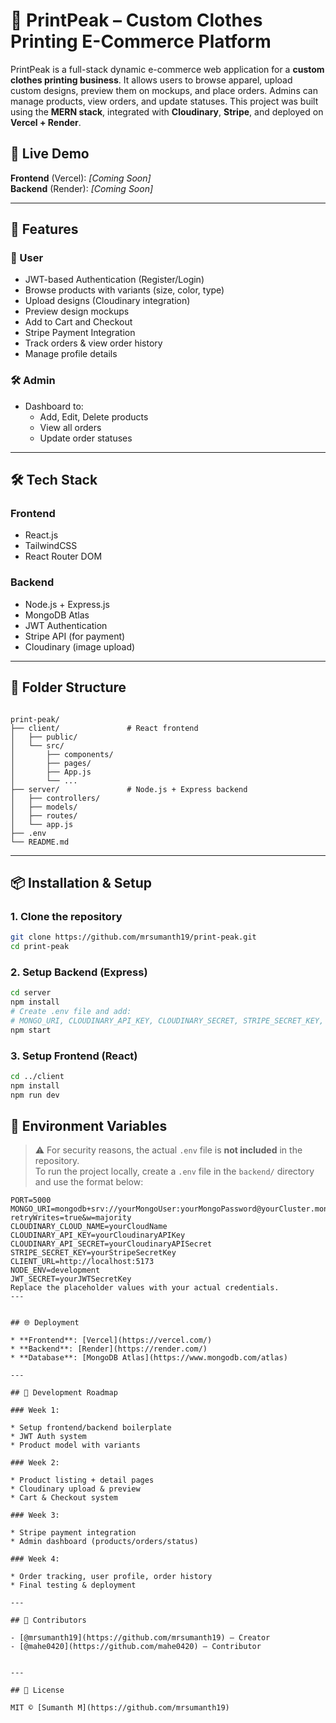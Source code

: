 # 🧢 PrintPeak – Custom Clothes Printing E-Commerce Platform

PrintPeak is a full-stack dynamic e-commerce web application for a **custom clothes printing business**. It allows users to browse apparel, upload custom designs, preview them on mockups, and place orders. Admins can manage products, view orders, and update statuses. This project was built using the **MERN stack**, integrated with **Cloudinary**, **Stripe**, and deployed on **Vercel + Render**.

## 🚀 Live Demo
**Frontend** (Vercel): _[Coming Soon]_  
**Backend** (Render): _[Coming Soon]_  

---

## 📌 Features

### 👤 User
- JWT-based Authentication (Register/Login)
- Browse products with variants (size, color, type)
- Upload designs (Cloudinary integration)
- Preview design mockups
- Add to Cart and Checkout
- Stripe Payment Integration
- Track orders & view order history
- Manage profile details

### 🛠️ Admin
- Dashboard to:
  - Add, Edit, Delete products
  - View all orders
  - Update order statuses

---

## 🛠 Tech Stack

### Frontend
- React.js
- TailwindCSS
- React Router DOM

### Backend
- Node.js + Express.js
- MongoDB Atlas
- JWT Authentication
- Stripe API (for payment)
- Cloudinary (image upload)

---

## 📁 Folder Structure

```

print-peak/
├── client/               # React frontend
│   ├── public/
│   └── src/
│       ├── components/
│       ├── pages/
│       ├── App.js
│       └── ...
├── server/               # Node.js + Express backend
│   ├── controllers/
│   ├── models/
│   ├── routes/
│   └── app.js
├── .env
└── README.md

````

---

## 📦 Installation & Setup

### 1. Clone the repository

```bash
git clone https://github.com/mrsumanth19/print-peak.git
cd print-peak
````

### 2. Setup Backend (Express)

```bash
cd server
npm install
# Create .env file and add:
# MONGO_URI, CLOUDINARY_API_KEY, CLOUDINARY_SECRET, STRIPE_SECRET_KEY, JWT_SECRET
npm start
```

### 3. Setup Frontend (React)

```bash
cd ../client
npm install
npm run dev
```


## 🔐 Environment Variables

> ⚠️ For security reasons, the actual `.env` file is **not included** in the repository.  
To run the project locally, create a `.env` file in the `backend/` directory and use the format below:

```env
PORT=5000
MONGO_URI=mongodb+srv://yourMongoUser:yourMongoPassword@yourCluster.mongodb.net/printpeak?retryWrites=true&w=majority
CLOUDINARY_CLOUD_NAME=yourCloudName
CLOUDINARY_API_KEY=yourCloudinaryAPIKey
CLOUDINARY_API_SECRET=yourCloudinaryAPISecret
STRIPE_SECRET_KEY=yourStripeSecretKey
CLIENT_URL=http://localhost:5173
NODE_ENV=development
JWT_SECRET=yourJWTSecretKey
Replace the placeholder values with your actual credentials.
---


## 🌐 Deployment

* **Frontend**: [Vercel](https://vercel.com/)
* **Backend**: [Render](https://render.com/)
* **Database**: [MongoDB Atlas](https://www.mongodb.com/atlas)

---

## 📅 Development Roadmap

### Week 1:

* Setup frontend/backend boilerplate
* JWT Auth system
* Product model with variants

### Week 2:

* Product listing + detail pages
* Cloudinary upload & preview
* Cart & Checkout system

### Week 3:

* Stripe payment integration
* Admin dashboard (products/orders/status)

### Week 4:

* Order tracking, user profile, order history
* Final testing & deployment

---

## 👥 Contributors

- [@mrsumanth19](https://github.com/mrsumanth19) – Creator  
- [@mahe0420](https://github.com/mahe0420) – Contributor  


---

## 📄 License

MIT © [Sumanth M](https://github.com/mrsumanth19)

```

